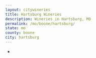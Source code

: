 ```yaml
---
layout: citywineries
title: Hartsburg Wineries
description: Wineries in Hartsburg, MO
permalink: /mo/boone/hartsburg/
state: mo
county: boone
city: hartsburg
---
```

-
